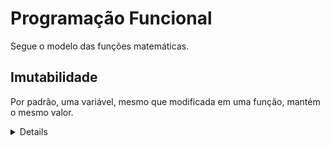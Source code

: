 # Programação Funcional

Segue o modelo das funções matemáticas.

## Imutabilidade

Por padrão, uma variável, mesmo que modificada em uma função, mantém o mesmo valor.

<details>
```javascript
const variavel = 10;

// Divide um número por 2.
function divideByTwo(num) {
    return num / 2;
}

console.log(divideByTwo(variavel));
// Mesmo que `variavel` tenha sido modificada na função, o seu valor se mantém.
console.log(variavel);
```

```
5
10
```
</details>

## Determinismo

Dado um mesmo argumento, uma função deve sempre produzir o mesmo resultado.

```javascript
// Soma um número com 2.
function plusTwo(num) {
    return num + 2;
}
```
